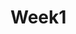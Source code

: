 # Week1
<html>
  <heah>
    <title> Welcome to MyHome
    </title>
  </head>
  <body>
  </body>
</html>
  
